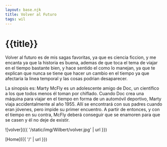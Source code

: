 ```yaml
---
layout: base.njk
title: Volver al Futuro
tags: wil
---
```


# {{title}}

Volver al futuro es de mis sagas favoritas, ya que es ciencia ficcion, y me encanta ya que la historia es buena, ademas de que toca el tema de viajar en el tiempo bastante bien, y hace sentido el como lo manejan, ya que te explican  que nunca se tiene que hacer un cambio en el tiempo ya que afectaria la linea temporal y las cosas podrian desaparecer. 

La sinopsis es: Marty McFly es un adolescente amigo de Doc, un científico a los que todos menos él toman por chiflado. Cuando Doc crea una máquina para viajar en el tiempo en forma de un automóvil deportivo, Marty viaja accidentalmente al año 1955. Allí se encontrará con sus padres cuando eran jóvenes, pero impide su primer encuentro. A partir de entonces, y con el tiempo en su contra, McFly deberá conseguir que se enamoren para que se casen y él no deje de existir.

![volver]({{ '/static/img/Wilbert/volver.jpg' | url }})

[Home]({{ '/' | url }})